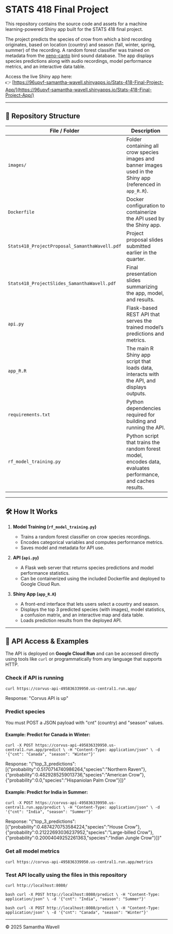 # STATS 418 Final Project

This repository contains the source code and assets for a machine learning-powered Shiny app built for the STATS 418 final project.

The project predicts the species of crow from which a bird recording originates, based on location (country) and season (fall, winter, spring, summer) of the recording. A random forest classifier was trained on metadata from the [xeno-canto](https://xeno-canto.org) bird sound database. The app displays species predictions along with audio recordings, model performance metrics, and an interactive data table.

Access the live Shiny app here:  
👉 [https://96upvf-samantha-wavell.shinyapps.io/Stats-418-Final-Project-App/](https://96upvf-samantha-wavell.shinyapps.io/Stats-418-Final-Project-App/)

---

## 📁 Repository Structure

| File / Folder | Description |
|---------------|-------------|
| `images/` | Folder containing all crow species images and banner images used in the Shiny app (referenced in `app_R.R`). |
| `Dockerfile` | Docker configuration to containerize the API used by the Shiny app. |
| `Stats418_ProjectProposal_SamanthaWavell.pdf` | Project proposal slides submitted earlier in the quarter. |
| `Stats418_ProjectSlides_SamanthaWavell.pdf` | Final presentation slides summarizing the app, model, and results. |
| `api.py` | Flask-based REST API that serves the trained model’s predictions and metrics. |
| `app_R.R` | The main R Shiny app script that loads data, interacts with the API, and displays outputs. |
| `requirements.txt` | Python dependencies required for building and running the API. |
| `rf_model_training.py` | Python script that trains the random forest model, encodes data, evaluates performance, and caches results. |

---

## 🛠 How It Works

1. **Model Training (`rf_model_training.py`)**
   - Trains a random forest classifier on crow species recordings.
   - Encodes categorical variables and computes performance metrics.
   - Saves model and metadata for API use.

2. **API (`api.py`)**
   - A Flask web server that returns species predictions and model performance statistics.
   - Can be containerized using the included Dockerfile and deployed to Google Cloud Run.

3. **Shiny App (`app_R.R`)**
   - A front-end interface that lets users select a country and season.
   - Displays the top 3 predicted species (with images), model statistics, a confusion matrix, and an interactive map and data table.
   - Loads prediction results from the deployed API.

---

## 🔌 API Access & Examples

The API is deployed on **Google Cloud Run** and can be accessed directly using tools like `curl` or programmatically from any language that supports HTTP.

### Check if API is running
```curl https://corvus-api-495836339950.us-central1.run.app/```

Response: "Corvus API is up"

### Predict species
You must POST a JSON payload with "cnt" (country) and "season" values.

#### Example: Predict for Canada in Winter:

```curl -X POST https://corvus-api-495836339950.us-central1.run.app/predict \ -H "Content-Type: application/json" \ -d '{"cnt": "Canada", "season": "Winter"}'```

Response: "{"top_3_predictions":[{"probability":0.5170714740986264,"species":"Northern Raven"},{"probability":0.4829285259013736,"species":"American Crow"},{"probability":0.0,"species":"Hispaniolan Palm Crow"}]}"

#### Example: Predict for India in Summer:

```curl -X POST https://corvus-api-495836339950.us-central1.run.app/predict \ -H "Content-Type: application/json" \ -d '{"cnt": "India", "season": "Summer"}'```

Response: "{"top_3_predictions":[{"probability":0.4874270753584224,"species":"House Crow"},{"probability":0.21222693036237952,"species":"Large-billed Crow"},{"probability":0.20004049252261363,"species":"Indian Jungle Crow"}]}"

### Get all model metrics
```curl https://corvus-api-495836339950.us-central1.run.app/metrics```

### Test API locally using the files in this repository
```curl http://localhost:8080/```

```bash curl -X POST http://localhost:8080/predict \ -H "Content-Type: application/json" \ -d '{"cnt": "India", "season": "Summer"}' ```

```bash curl -X POST http://localhost:8080/predict \ -H "Content-Type: application/json" \ -d '{"cnt": "Canada", "season": "Winter"}' ```

---

© 2025 Samantha Wavell

